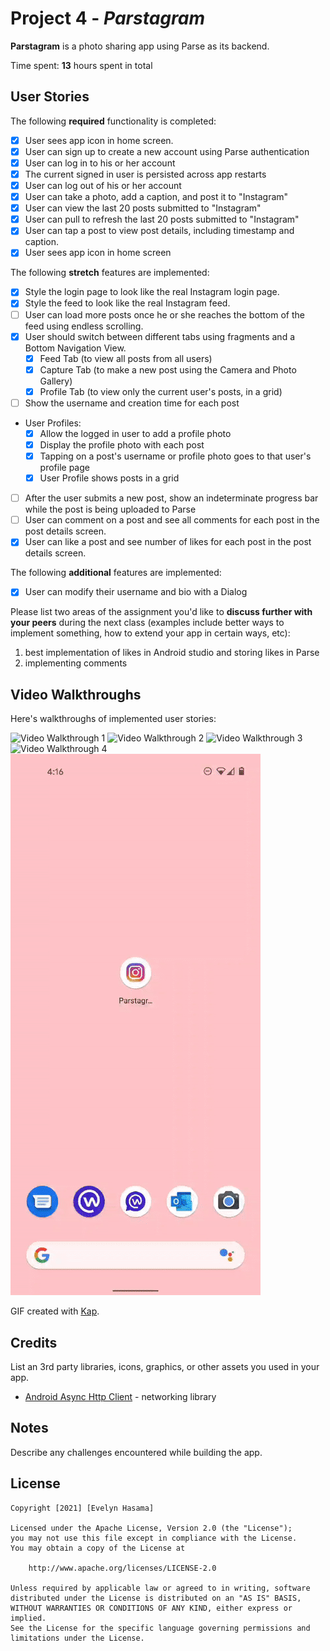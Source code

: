 # Project 4 - *Parstagram*

**Parstagram** is a photo sharing app using Parse as its backend.

Time spent: **13** hours spent in total

## User Stories

The following **required** functionality is completed:

- [x] User sees app icon in home screen.
- [x] User can sign up to create a new account using Parse authentication
- [x] User can log in to his or her account
- [x] The current signed in user is persisted across app restarts
- [x] User can log out of his or her account
- [x] User can take a photo, add a caption, and post it to "Instagram"
- [x] User can view the last 20 posts submitted to "Instagram"
- [x] User can pull to refresh the last 20 posts submitted to "Instagram"
- [x] User can tap a post to view post details, including timestamp and caption.
- [x] User sees app icon in home screen

The following **stretch** features are implemented:

- [x] Style the login page to look like the real Instagram login page.
- [x] Style the feed to look like the real Instagram feed.
- [ ] User can load more posts once he or she reaches the bottom of the feed using endless scrolling.
- [x] User should switch between different tabs using fragments and a Bottom Navigation View.
  - [x] Feed Tab (to view all posts from all users)
  - [x] Capture Tab (to make a new post using the Camera and Photo Gallery)
  - [x] Profile Tab (to view only the current user's posts, in a grid)
- [ ] Show the username and creation time for each post
- User Profiles:
  - [x] Allow the logged in user to add a profile photo
  - [x] Display the profile photo with each post
  - [x] Tapping on a post's username or profile photo goes to that user's profile page
  - [x] User Profile shows posts in a grid
- [ ] After the user submits a new post, show an indeterminate progress bar while the post is being uploaded to Parse
- [ ] User can comment on a post and see all comments for each post in the post details screen.
- [x] User can like a post and see number of likes for each post in the post details screen.

The following **additional** features are implemented:

- [x] User can modify their username and bio with a Dialog

Please list two areas of the assignment you'd like to **discuss further with your peers** during the next class (examples include better ways to implement something, how to extend your app in certain ways, etc):

1. best implementation of likes in Android studio and storing likes in Parse
2. implementing comments

## Video Walkthroughs

Here's walkthroughs of implemented user stories:

<img src='https://github.com/evelynhasama/ParstagramAndroid/blob/master/walkthroughs/walkthrough1.gif' title='Video Walkthrough 1' width='' alt='Video Walkthrough 1' /> <img src='https://github.com/evelynhasama/ParstagramAndroid/blob/master/walkthroughs/walkthrough2.gif' title='Video Walkthrough 2' width='' alt='Video Walkthrough 2' /> <img src='https://github.com/evelynhasama/ParstagramAndroid/blob/master/walkthroughs/walkthrough3.gif' title='Video Walkthrough 3' width='' alt='Video Walkthrough 3' /> <img src='https://github.com/evelynhasama/ParstagramAndroid/blob/master/walkthroughs/walkthrough4.gif' title='Video Walkthrough 4' width='' alt='Video Walkthrough 4' /> <img src='https://github.com/evelynhasama/ParstagramAndroid/blob/master/walkthroughs/walkthrough5.gif' title='Video Walkthrough 5' width='' alt='Video Walkthrough 5' />

GIF created with [Kap](https://getkap.co/).

## Credits

List an 3rd party libraries, icons, graphics, or other assets you used in your app.

- [Android Async Http Client](http://loopj.com/android-async-http/) - networking library


## Notes

Describe any challenges encountered while building the app.

## License

    Copyright [2021] [Evelyn Hasama]

    Licensed under the Apache License, Version 2.0 (the "License");
    you may not use this file except in compliance with the License.
    You may obtain a copy of the License at

        http://www.apache.org/licenses/LICENSE-2.0

    Unless required by applicable law or agreed to in writing, software
    distributed under the License is distributed on an "AS IS" BASIS,
    WITHOUT WARRANTIES OR CONDITIONS OF ANY KIND, either express or implied.
    See the License for the specific language governing permissions and
    limitations under the License.
